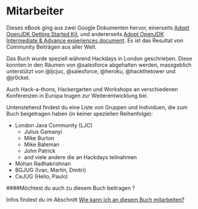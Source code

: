 # Mitarbeiter

Dieses eBook ging aus zwei Google Dokumenten hervor, einerseits [Adopt OpenJDK Getting Started Kit](http://bit.ly/17ovGUB), und andererseits [Adopt OpenJDK Intermediate & Advance experiences document](http://bit.ly/1ckphOl). Es ist das Resultat von Community Beiträgen aus aller Welt.

Das Buch wurde speziell während Hackdays in London geschrieben. Diese konnten in den Räumen von @salesforce abgehalten werden, massgeblich unterstützt von @ljcjuc, @salesforce, @heroku, @hackthetower und @jr0cket.

Auch Hack-a-thons, Hackergarten und Workshops an verschiedenen Konferenzen in Europa trugen zur Weiterentwicklung bei.

Untenstehend findest du eine Liste von Gruppen und Individuen, die zum Buch beigetragen haben (in keiner speziellen Reihenfolge):
- London Java Community (LJC) 
    - Julius Gamanyi
    - Mike Burton
    - Mike Bateman
    - John Patrick
    - and viele andere die an Hackdays teilnahmen
- Mohan Radhakrishnan
- BGJUG (Ivan, Martin, Dmitri)
- CeJUG (Helio, Paulo) 

####Möchtest du auch zu diesem Buch beitragen ?

Infos findest du im Abschnitt [Wie kann ich an diesem Buch mitarbeiten?](contribute.md)